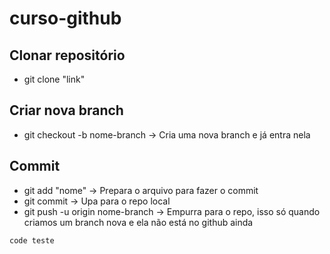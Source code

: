 # curso-github

## Clonar repositório
- git clone "link"

## Criar nova branch

- git checkout -b nome-branch → Cria uma nova branch e já entra nela


## Commit
- git add "nome" → Prepara o arquivo para fazer o commit
- git commit → Upa para o repo local
- git push -u origin nome-branch → Empurra para o repo, isso só quando criamos um branch nova e ela não está no github ainda



```
code teste

```
